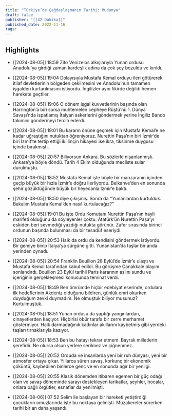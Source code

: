 ```yaml
---
title: "Türkiye’de Çağdaşlaşmanın Tarihi: Mudanya"
draft: false
publisher: "[[42 Dakika]]"
published_date: 2022-11-16
tags:
---
```



## Highlights
* [[2024-08-05]] 18:59  Zito Venizelos alkışlarıyla Yunan ordusu Anadolu’ya girdiği zaman kardeşlik adına da çok şey bozuldu ve kırıldı.

* [[2024-08-05]] 19:04  Dolayısıyla Mustafa Kemal orduyu ileri götürerek itilaf devletlerinin bölgeden çekilmesini ve Anadolu’nun tamamen işgalden kurtarılmasını istiyordu. İngilizler aynı fikirde değildi hemen harekete geçtiler.

* [[2024-08-05]] 19:06  O dönem işgal kuvvetlerinin başında olan Harrington’a biri sorsa muhtemelen cepheye Rüştü’nü 1. Dünya Savaşı’nda ispatlamış İtalyan askerlerini göndermek yerine İngiliz Bando takımını göndermeyi tercih ederdi.

* [[2024-08-05]] 19:01  Bu kararın önüne geçmek için Mustafa Kemal’e ne kadar uğraştığını nutuktan öğreniyoruz. Nurettin Paşa’nın biri İzmir’de biri İzmit’te tertip ettiği iki linçin hikayesi ise ikra, tiksinme duygusu içinde bırakmıştı.

* [[2024-08-05]] 20:57  Biliyorsun Ankara. Bu sözlerle nişanlanmıştı. Ankara’ya böyle döndü. Tarih 4 Ekim olduğunda mecliste sular durulmuştu.

* [[2024-08-05]] 18:52  Mustafa Kemal işte böyle bir manzaranın içinden geçip büyük bir hızla İzmir’e doğru ilerliyordu. Belkahve’den en sonunda şehir gözüktüğünde büyük bir heyecanla İzmir’e baktı.

* [[2024-08-05]] 18:50  diye çıkışmış. Sonra da ‘‘Yunanlardan kurtulduk. Bakalım Mustafa Kemal’den nasıl kurtulacağız?’’

* [[2024-08-05]] 19:01  Bu işte Ordu Komutanı Nurettin Paşa’nın hayli marifeti olduğunu da söyleyenler çoktu. Atatürk’ün Nurettin Paşa’yı eskiden beri sevmediği yazdığı nutukta görünür. Zafer sırasında birinci ordunun başında bulunması da bir tesadüf eseriydi.

* [[2024-08-05]] 20:53  Halk da ordu da kendisini göndermek istiyordu. Bir gemiye binip İtalya’ya sürgüne gitti. Yunanistan’da taşlar bir anda yerinden oynadı.

* [[2024-08-05]] 20:54  Franklin Bouillon 28 Eylül’de İzmir’e ulaştı ve Mustafa Kemal tarafından kabul edildi. Bu görüşme Çanakkale olayını sonlandırdı. Bouillon 23 Eylül tarihli Paris kararının aslını sundu ve içeriğinin gerçekleşmesi konusunda teminat verdi.

* [[2024-08-05]] 18:49  Ben ömrümde hiçbir edebiyat eserinde, ordulara ilk hedeflerinin Akdeniz olduğunu bildiren, günlük emri okurken duyduğum zevki duymadım. Ne olmuştuk biliyor musunuz? Kurtulmuştuk.

* [[2024-08-05]] 18:51  Yunan ordusu da yaptığı yangınlardan, cinayetlerden kaçıyor. Hiçbirisi öbür tarafa bir zerre merhamet göstermiyor. Halk darmadağınık kadınlar akıllarını kaybetmiş gibi yerdeki taşları tırnaklarıyla kazıyor.

* [[2024-08-05]] 18:53  Ben bu hatayı tekrar etmem. Bayrak milletlerin şerefidir. Ne olursa olsun yerlere serilmez ve çiğnenmez.

* [[2024-08-05]] 20:52  Orduda ve insanlarda yeni bir ruh dünyası, yeni bir atmosfer ortaya çıkar. Yıllarca süren savaş, korkunç bir ekonomik çöküntü, kaybedilen binlerce genç ve en sonunda ağır bir yenilgi.

* [[2024-08-05]] 20:55  Klasik dönemden itibaren egemen bir güç odağı olan ve savaş döneminde sarayı destekleyen tarikatlar, şeyhler, hocalar, onlara bağlı örgütler, esnaflar da yenilmişti.

* [[2024-08-06]] 07:52  Selim ile başlayan bir hareketi yetiştirdiği çocukların omuzlarında işte bu noktaya gelmişti. Müzakereler sürerken tarihi bir an daha yaşandı.

